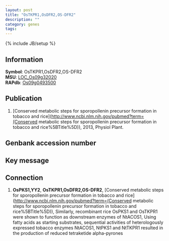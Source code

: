 ```yaml
---
layout: post
title: "OsTKPR1,OsDFR2,OS-DFR2"
description: ""
category: genes
tags: 
---
```

{% include JB/setup %}

## Information
__Symbol__: OsTKPR1,OsDFR2,OS-DFR2  
__MSU__: [LOC_Os09g32020](http://rice.plantbiology.msu.edu/cgi-bin/ORF_infopage.cgi?orf=LOC_Os09g32020)  
__RAPdb__: [Os09g0493500](http://rapdb.dna.affrc.go.jp/viewer/gbrowse_details/irgsp1?name=Os09g0493500)  

## Publication
1. [Conserved metabolic steps for sporopollenin precursor formation in tobacco and rice](http://www.ncbi.nlm.nih.gov/pubmed?term=(Conserved metabolic steps for sporopollenin precursor formation in tobacco and rice%5BTitle%5D)), 2013, Physiol Plant.

## Genbank accession number

## Key message

## Connection
1. __OsPKS1,YY2__, __OsTKPR1,OsDFR2,OS-DFR2__, [Conserved metabolic steps for sporopollenin precursor formation in tobacco and rice](http://www.ncbi.nlm.nih.gov/pubmed?term=(Conserved metabolic steps for sporopollenin precursor formation in tobacco and rice%5BTitle%5D)),  Similarly, recombinant rice OsPKS1 and OsTKPR1 were shown to function as downstream enzymes of NtACOS1, Using fatty acids as starting substrates, sequential activities of heterologously expressed tobacco enzymes NtACOS1, NtPKS1 and NtTKPR1 resulted in the production of reduced tetraketide alpha-pyrones


